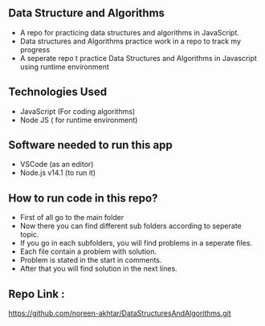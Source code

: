 ## Data Structure and Algorithms
- A repo for practicing data structures and algorithms in JavaScript.
- Data structures and Algorithms practice work in a repo to track
my progress
- A seperate repo t practice Data Structures and Algorithms in Javascript using runtime
environment

## Technologies Used
- JavaScript (For coding algorithms)
- Node JS ( for runtime environment)

## Software needed to run this app
- VSCode (as an editor)
- Node.js v14.1 (to run it)

## How to run code in this repo?
- First of all go to the main folder
- Now there you can find different sub folders according to seperate topic.
- If you go in each subfolders, you will find problems in a seperate files.
- Each file contain a problem with solution.
- Problem is stated in the start in comments.
- After that you will find solution in the next lines.
## Repo Link :
https://github.com/noreen-akhtar/DataStructuresAndAlgorithms.git